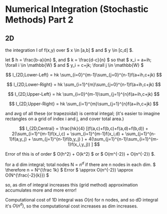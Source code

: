 # Numerical Integration (Stochastic Methods) Part 2

## 2D

the integration I of f(x,y) over $ x \in \[a,b\] $ and $ y \in \[c,d\] $.

let $ h = \frac{b-a}{m} $, and $ k = \frac{d-c}{n} $ so that $ x_i = a+ih; \forall i \in \mathbb{W} $ and $ y_i = c+jk; \forall j \in \mathbb{W} $

$$ I_{2D,Lower-Left} = hk \sum_{i=0}^{m-1}\sum_{j=0}^{n-1}f(a+ih,c+jk) $$

$$ I_{2D,Lower-Right} = hk \sum_{i=1}^{m}\sum_{j=0}^{n-1}f(a+ih,c+jk) $$

$$ I_{2D,Upper-Left} = hk \sum_{i=0}^{m-1}\sum_{j=1}^{n}f(a+ih,c+jk) $$

$$ I_{2D,Upper-Right} = hk \sum_{i=1}^{m}\sum_{j=1}^{n}f(a+ih,c+jk) $$

and avg of all these (or trapezoidal) is central integal; (it's easier to imagine rectangles on a grid of index i and j, and cover total area.)

$$ I_{2D,Central} = \frac{hk}{4} [(f(a,c)+f(b,c)+f(a,d)+f(b,d)) + 2(\sum_{i=1}^{m-1}f(x_i,c) + \sum_{i=1}^{m-1}f(x_i,d) + \sum_{j=1}^{n-1}f(a,y_j) + \sum_{j=1}^{n-1}f(b,y_j) ) + 4(\sum_{j=1}^{n-1}\sum_{i=1}^{m-1}f(x_i,y_j)) ] $$

Error of this is of order $ O(h^2) + O(k^2) $ or $ O(m^{-2}) + O(n^{-2}) $.

for a d dim integral;
total nodes N = $n^d$ if there are n nodes in each dim.
$ \therefore n = N^{\frac 1k} $
Error $ \approx O(n^{-2}) \approx O(N^{\frac{-2}{k}}) $

so, as dim of integral increases this (grid method) approximation accumulates more and more error!

Computational cost of 1D integral was $O(n)$ for n nodes, and so dD integral it's $O(n^d)$, so the computational cost increases as dim increases.